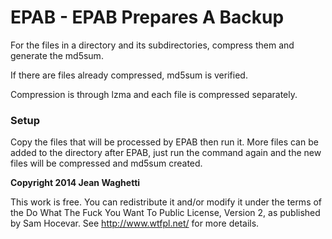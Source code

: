 # EPAB - EPAB Prepares A Backup 

For the files in a directory and its subdirectories,
compress them and generate the md5sum.

If there are files already compressed, md5sum is
verified.

Compression is through lzma and each file is
compressed separately.

### Setup

Copy the files that will be processed by EPAB
then run it. More files can be added to the
directory after EPAB, just run the command
again and the new files will be compressed and
md5sum created.

**Copyright 2014 Jean Waghetti**

This work is free. You can redistribute it and/or modify it under the
terms of the Do What The Fuck You Want To Public License, Version 2,
as published by Sam Hocevar. See http://www.wtfpl.net/ for more details.
